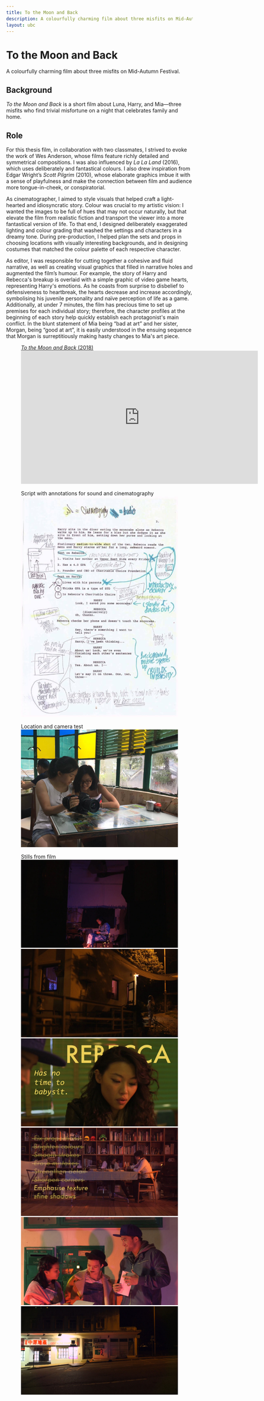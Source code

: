 ```yaml
---
title: To the Moon and Back
description: A colourfully charming film about three misfits on Mid-Autumn Festival.
layout: ubc
---
```


<div class="project-title">
	<h1>To the Moon and Back</h1>
	<p class="desc">A colourfully charming film about three misfits on Mid-Autumn Festival.</p>
</div>

<div class="writeup">
	<h2>Background</h2>
		<p><i>To the Moon and Back</i> is a short film about Luna, Harry, and Mia&mdash;three misfits who find trivial misfortune on a night that celebrates family and home.</p>
	<h2>Role</h2>
		<p>For this thesis film, in collaboration with two classmates, I strived to evoke the work of Wes Anderson, whose films feature richly detailed and symmetrical compositions. I was also influenced by <i>La La Land</i> (2016), which uses deliberately and fantastical colours. I also drew inspiration from Edgar Wright’s <i>Scott Pilgrim</i> (2010), whose elaborate graphics imbue it with a sense of playfulness and make the connection between film and audience more tongue-in-cheek, or conspiratorial.</p>
		<p>As cinematographer, I aimed to style visuals that helped craft a light-hearted and idiosyncratic story. Colour was crucial to my artistic vision: I wanted the images to be full of hues that may not occur naturally, but that elevate the film from realistic fiction and transport the viewer into a more fantastical version of life. To that end, I designed deliberately exaggerated lighting and colour grading that washed the settings and characters in a dreamy tone. During pre-production, I helped plan the sets and props in choosing locations with visually interesting backgrounds, and in designing costumes that matched the colour palette of each respective character.</p>
		<p>As editor, I was responsible for cutting together a cohesive and fluid narrative, as well as creating visual graphics that filled in narrative holes and augmented the film’s humour. For example, the story of Harry and Rebecca's breakup is overlaid with a simple graphic of video game hearts, representing Harry's emotions. As he coasts from surprise to disbelief to defensiveness to heartbreak, the hearts decrease and increase accordingly, symbolising his juvenile personality and naïve perception of life as a game. Additionally, at under 7 minutes, the film has precious time to set up premises for each individual story; therefore, the character profiles at the beginning of each story help quickly establish each protagonist's main conflict. In the blunt statement of Mia being &ldquo;bad at art&rdquo; and her sister, Morgan, being &ldquo;good at art&rdquo;, it is easily understood in the ensuing sequence that Morgan is surreptitiously making hasty changes to Mia's art piece.</p>
</div>

<div class="media">
	<figure>
		<figcaption><a href="https://vimeo.com/253094139"><i>To the Moon and Back</i> (2018)</a></figcaption>
		<iframe src="https://player.vimeo.com/video/253094139?byline=0&portrait=0" width="640" height="360" frameborder="0" webkitallowfullscreen mozallowfullscreen allowfullscreen></iframe>
	</figure>
	<figure>
		<figcaption>Script with annotations for sound and cinematography</figcaption>
		<img src="/assets/img/thesis/annotations.jpg" alt="A page of the script marked with highlights, notes, and diagrams">
	</figure>
	<figure>
		<figcaption>Location and camera test</figcaption>
		<img src="/assets/img/thesis/location.jpg" alt="Director and me sitting in a diner booth, conducting camera tests">
	</figure>
	<figure class="grid">
		<figcaption>Stills from film</figcaption>
		<img src="/assets/img/thesis/still-1.jpg" alt="Luna sitting on a chair">
		<img src="/assets/img/thesis/still-2.jpg" alt="Luna leaving the shack">
		<img src="/assets/img/thesis/still-3.jpg" alt="Rebecca's introduction">
		<img src="/assets/img/thesis/still-4.jpg" alt="Morgan making changes to Mia's art">
		<img src="/assets/img/thesis/still-5.jpg" alt="Luna, Mia, and Harry">
		<img src="/assets/img/thesis/still-6.jpg" alt="Luna jumping for joy">
	</figure>
	<!-- <figure class="grid">
		<figcaption>Chapter cards, inspired by storybooks and anaglyphs</figcaption>
		<img src="/assets/img/ursula/chapter-1.png" alt="Chapter 1">
		<img src="/assets/img/ursula/chapter-2.png" alt="Chapter 2">
		<img src="/assets/img/ursula/chapter-3.png" alt="Chapter 3">
	</figure> -->
</div>